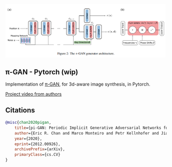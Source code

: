 <img src="./pi.png" width="500px"></img>

## π-GAN - Pytorch (wip)

Implementation of <a href="https://arxiv.org/abs/2012.00926">π-GAN</a>, for 3d-aware image synthesis, in Pytorch.

<a href="https://www.youtube.com/watch?v=0HCdof9BGtw">Project video from authors</a>

## Citations

```bibtex
@misc{chan2020pigan,
    title={pi-GAN: Periodic Implicit Generative Adversarial Networks for 3D-Aware Image Synthesis}, 
    author={Eric R. Chan and Marco Monteiro and Petr Kellnhofer and Jiajun Wu and Gordon Wetzstein},
    year={2020},
    eprint={2012.00926},
    archivePrefix={arXiv},
    primaryClass={cs.CV}
}
```
